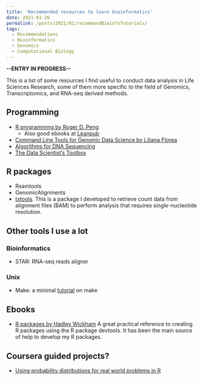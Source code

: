 ```yaml
---
title: 'Recommended resources to learn bioinformatics'
date: 2021-01-26
permalink: /posts/2021/01/recommendBioinfoTutorials/
tags:
  - Recommendations
  - Bioinformatics
  - Genomics
  - Computational Biology
---
```


**--ENTRY IN PROGRESS--**

This is a list of some resources I find useful to 
conduct data analysis in Life Sciences Research,
some of them more specific to the field of Genomics,
Transcriptomics, and RNA-seq derived methods.

## Programming

- [R programming by Roger D. Peng](https://www.coursera.org/learn/r-programming)
	+ Also good ebooks at [Leanpub](https://leanpub.com/u/rdpeng)
- [Command Line Tools for Genomic Data Science by Liliana Florea](https://www.coursera.org/learn/genomic-tools)
- [Algorithms for DNA Sequencing](https://www.coursera.org/learn/dna-sequencing)
- [The Data Scientist’s Toolbox](https://www.coursera.org/learn/data-scientists-tools#syllabus)

## R packages

- Rsamtools
- GenomicAlignments
- [txtools](https://github.com/AngelCampos/txtools/). This is a package I 
developed to retrieve count data from alignment files (BAM) to perform
analysis that requires single-nucleotide resolution.

## Other tools I use a lot

### Bioinformatics

- STAR: RNA-seq reads aligner

### Unix

- Make: a minimal [tutorial](https://kbroman.org/minimal_make/) on make

## Ebooks

- [R packages by Hadley Wickham](https://r-pkgs.org/index.html) A great practical reference 
to creating R packages using the R package devtools. It has been the main source of help to develop 
my R packages.

## Coursera guided projects?

- [Using probability distributions for real world problems in R](https://www.coursera.org/projects/probability-distributions-real-world-problems-r)